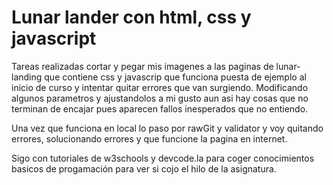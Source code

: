 # Lunar lander con html, css y javascript

Tareas realizadas cortar y pegar mis imagenes a las paginas de lunar-landing que contiene css y javascrip que funciona puesta de ejemplo al inicio de curso y intentar quitar errores que van surgiendo. Modificando algunos parametros y ajustandolos a mi gusto aun asi hay cosas que no terminan de encajar pues aparecen fallos inesperados que no entiendo.

Una vez que funciona en local lo paso por rawGit y validator y voy quitando errores, solucionando errores y que funcione la pagina en internet. 

Sigo con tutoriales de w3schools y devcode.la para coger conocimientos basicos de progamación para ver si cojo el hilo de la asignatura.

